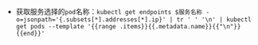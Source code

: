 
* 获取服务选择的`pod`名称：`kubectl get endpoints $服务名称 -o=jsonpath='{.subsets[*].addresses[*].ip}' | tr ' ' '\n' | kubectl get pods --template '{{range .items}}{{.metadata.name}}{{"\n"}}{{end}}'`